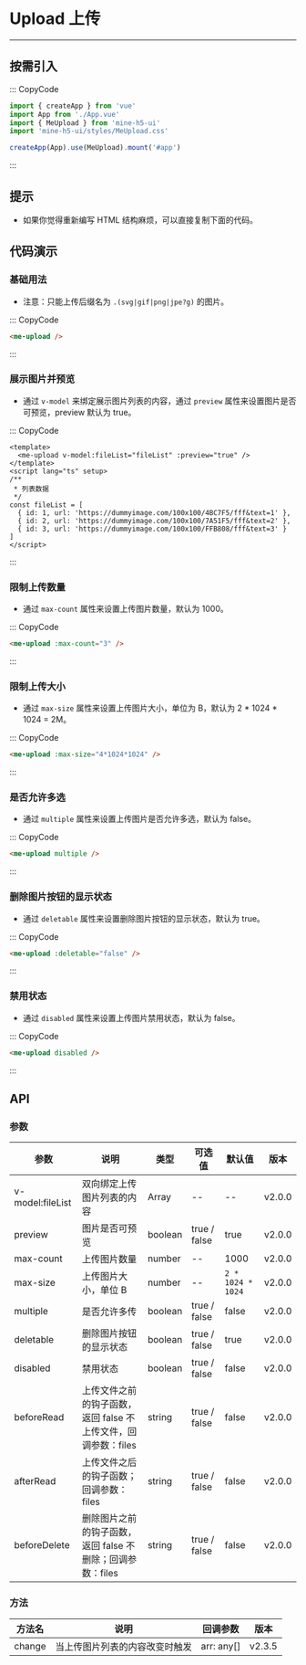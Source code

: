 # Upload 上传

---

## 按需引入

::: CopyCode

```ts
import { createApp } from 'vue'
import App from './App.vue'
import { MeUpload } from 'mine-h5-ui'
import 'mine-h5-ui/styles/MeUpload.css'

createApp(App).use(MeUpload).mount('#app')
```

:::

## 提示

- 如果你觉得重新编写 HTML 结构麻烦，可以直接复制下面的代码。

## 代码演示

### 基础用法

- 注意：只能上传后缀名为 `.(svg|gif|png|jpe?g)` 的图片。

::: CopyCode

```html
<me-upload />
```

:::

### 展示图片并预览

- 通过 `v-model` 来绑定展示图片列表的内容，通过 `preview` 属性来设置图片是否可预览，preview 默认为 true。

::: CopyCode

```vue
<template>
  <me-upload v-model:fileList="fileList" :preview="true" />
</template>
<script lang="ts" setup>
/**
 * 列表数据
 */
const fileList = [
  { id: 1, url: 'https://dummyimage.com/100x100/4BC7F5/fff&text=1' },
  { id: 2, url: 'https://dummyimage.com/100x100/7A51F5/fff&text=2' },
  { id: 3, url: 'https://dummyimage.com/100x100/FFB808/fff&text=3' }
]
</script>
```

:::

### 限制上传数量

- 通过 `max-count` 属性来设置上传图片数量，默认为 1000。

::: CopyCode

```html
<me-upload :max-count="3" />
```

:::

### 限制上传大小

- 通过 `max-size` 属性来设置上传图片大小，单位为 B，默认为 2 \* 1024 \* 1024 = 2M。

::: CopyCode

```html
<me-upload :max-size="4*1024*1024" />
```

:::

### 是否允许多选

- 通过 `multiple` 属性来设置上传图片是否允许多选，默认为 false。

::: CopyCode

```html
<me-upload multiple />
```

:::

### 删除图片按钮的显示状态

- 通过 `deletable` 属性来设置删除图片按钮的显示状态，默认为 true。

::: CopyCode

```html
<me-upload :deletable="false" />
```

:::

### 禁用状态

- 通过 `disabled` 属性来设置上传图片禁用状态，默认为 false。

::: CopyCode

```html
<me-upload disabled />
```

:::

## API

### 参数

| 参数             | 说明                                                           | 类型    | 可选值       | 默认值            | 版本   |
| ---------------- | -------------------------------------------------------------- | ------- | ------------ | ----------------- | ------ |
| v-model:fileList | 双向绑定上传图片列表的内容                                     | Array   | --           | --                | v2.0.0 |
| preview          | 图片是否可预览                                                 | boolean | true / false | true              | v2.0.0 |
| max-count        | 上传图片数量                                                   | number  | --           | 1000              | v2.0.0 |
| max-size         | 上传图片大小，单位 B                                           | number  | --           | `2 * 1024 * 1024` | v2.0.0 |
| multiple         | 是否允许多传                                                   | boolean | true / false | false             | v2.0.0 |
| deletable        | 删除图片按钮的显示状态                                         | boolean | true / false | true              | v2.0.0 |
| disabled         | 禁用状态                                                       | boolean | true / false | false             | v2.0.0 |
| beforeRead       | 上传文件之前的钩子函数，返回 false 不上传文件，回调参数：files | string  | true / false | false             | v2.0.0 |
| afterRead        | 上传文件之后的钩子函数；回调参数：files                        | string  | true / false | false             | v2.0.0 |
| beforeDelete     | 删除图片之前的钩子函数，返回 false 不删除；回调参数：files     | string  | true / false | false             | v2.0.0 |

### 方法

| 方法名 | 说明                           | 回调参数   | 版本   |
| ------ | ------------------------------ | ---------- | ------ |
| change | 当上传图片列表的内容改变时触发 | arr: any[] | v2.3.5 |
